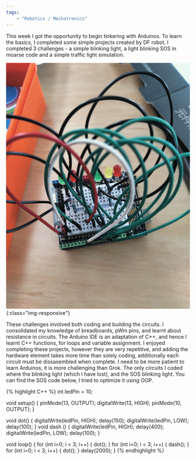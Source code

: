 ```yaml
---
tags: 
    - "Robotics / Mechatronics"
---
```

This week I got the opportunity to begin tinkering with Arduinos. To learn the basics, I completed some simple projects created by DF robot. I completed 3 challenges - a simple blinking light, a light blinking SOS in moarse code and a simple traffic light simulation. 

![Arduino Traffic Light Simulation](/assets/Arduino_Traffic_Light.jpg){:class="img-responsive"}

These challenges involved both coding and building the circuits. I consolidated my knowledge of breadboards, pWm pins, and learnt about resistance in circuits. The Arduino IDE is an adaptation of C++, and hence I learnt C++ functions, for loops and variable assignment. I enjoyed completing these projects, however they are very repetitive, and adding the hardware element takes more time than solely coding, additionally each circuit must be dissasembled when complete. I need to be more patient to learn Arduinos, it is more challenging than Grok. The only circuits I coded where the blinking light (which I have lost), and the SOS blinking light. You can find the SOS code below, I tried to optimize it using OOP. 

{% highlight C++ %}
int ledPin = 10;
  
void setup() {
  pinMode(13, OUTPUT);
  digitalWrite(13, HIGH);
  pinMode(10, OUTPUT);
}

void dot() {
  digitalWrite(ledPin, HIGH);
  delay(150);
  digitalWrite(ledPin, LOW);
  delay(100);
}
void dash () {
  digitalWrite(ledPin, HIGH);
  delay(400);
  digitalWrite(ledPin, LOW);
  delay(100);
}

void loop() {
  for (int i=0; i < 3; i++) {
    dot();
  }
  for (int i=0; i < 3; i++) {
    dash();
  }
  for (int i=0; i < 3; i++) {
    dot();
  }
    delay(2000);
}
{% endhighlight %}
